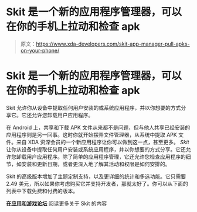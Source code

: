 # Skit 是一个新的应用程序管理器，可以在你的手机上拉动和检查 apk

> 原文：<https://www.xda-developers.com/skit-app-manager-pull-apks-on-your-phone/>

# Skit 是一个新的应用程序管理器，可以在你的手机上拉动和检查 apk

Skit 允许你从设备中提取任何用户安装的或系统应用程序，并以你想要的方式分享它。它还允许您卸载用户应用程序。

在 Android 上，共享和下载 APK 文件从来都不是问题，但与他人共享已经安装的应用程序则是另一回事。这时你就开始摆弄文件管理器，从系统中提取 APK 文件。来自 XDA 资深会员的一个新应用程序让你可以做到这一点，甚至更多。 *Skit* 让你从设备中提取任何用户安装或系统应用程序，并以你想要的方式分享。它还允许您卸载用户应用程序。除了简单的应用程序管理，它还允许您检查应用程序的细节，如安装和更新日期，或者更深入地了解其活动和权限是如何安排的。

Skit 的高级版本增加了主题定制支持，以及更详细的统计和多选功能。它只需要 2.49 美元，所以如果你考虑购买它并支持开发者，那就太好了。你可以从下面的列表中下载免费和付费的版本。

[**在应用和游戏论坛**](https://forum.xda-developers.com/android/apps-games/app-skit-application-manager-people-t3923997) 阅读更多关于 Skit 的内容